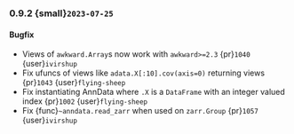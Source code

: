 ### 0.9.2 {small}`2023-07-25`

#### Bugfix

* Views of `awkward.Array`s now work with `awkward>=2.3` {pr}`1040` {user}`ivirshup`
* Fix ufuncs of views like `adata.X[:10].cov(axis=0)` returning views {pr}`1043` {user}`flying-sheep`
* Fix instantiating AnnData where `.X` is a `DataFrame` with an integer valued index  {pr}`1002` {user}`flying-sheep`
* Fix {func}`~anndata.read_zarr` when used on `zarr.Group` {pr}`1057` {user}`ivirshup`
